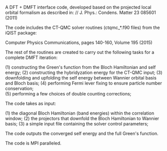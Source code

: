 A DFT + DMFT interface code, 
developed based on the projected local orbital formalism as described in: //
J. Phys.: Condens. Matter 23 085601 (2011)
 
The code includes the CT-QMC solver routines (ctqmc_*.f90 files) from the iQIST package: 

Computer Physics Communications, pages 140-160, Volume 195 (2015)



The rest of the routines are created to carry out the following tasks for a complete DMFT iteration:  

(1) constructing the Green's function from the Bloch Hamiltonian and self energy; 
(2) constructing the hybridyzation energy for the CT-QMC input; 
(3) downfolding and upfolding the self energy between Wannier orbital basis and Bloch basis; 
(4) performing Fermi lever fixing to ensure particle number conservation;  
(5) performing a few choices of double counting corrections; 

The code takes as input:  

(1) the diagonal Bloch Hamiltonian (band energies) within the correlation window; 
(2) the projectors that downfold the Bloch Hamiltonian to Wannier basis; 
(3) a simple input file containing the solver control parameters;

The code outputs the converged self energy and the full Green's function. 

The code is MPI paralleled. 
